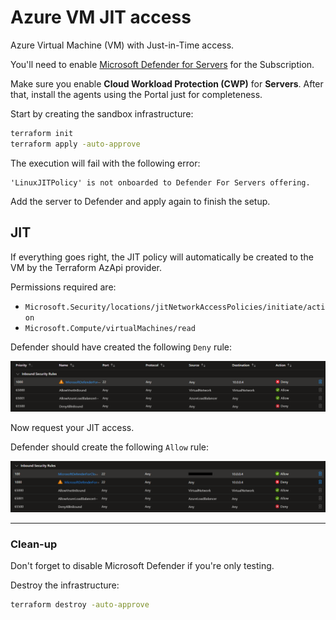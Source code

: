 # Azure VM JIT access

Azure Virtual Machine (VM) with Just-in-Time access.

You'll need to enable [Microsoft Defender for Servers][1] for the Subscription.

Make sure you enable **Cloud Workload Protection (CWP)** for **Servers**. After that, install the agents using the Portal just for completeness.

Start by creating the sandbox infrastructure:

```sh
terraform init
terraform apply -auto-approve
```

The execution will fail with the following error:

```
'LinuxJITPolicy' is not onboarded to Defender For Servers offering.
```

Add the server to Defender and apply again to finish the setup.

## JIT

If everything goes right, the JIT policy will automatically be created to the VM by the Terraform AzApi provider.

Permissions required are:

- `Microsoft.Security/locations/jitNetworkAccessPolicies/initiate/action`
- `Microsoft.Compute/virtualMachines/read`

Defender should have created the following `Deny` rule:

<img src=".assets/az-jit-deny.png" />

Now request your JIT access.

Defender should create the following `Allow` rule:

<img src=".assets/az-jit-allow.png" />


---

### Clean-up

Don't forget to disable Microsoft Defender if you're only testing.

Destroy the infrastructure:

```sh
terraform destroy -auto-approve
```


[1]: https://learn.microsoft.com/en-us/azure/defender-for-cloud/tutorial-enable-servers-plan

